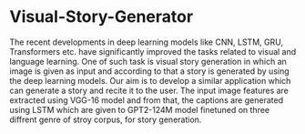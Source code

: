 # Visual-Story-Generator

The recent developments in deep learning models like CNN, LSTM, GRU, Transformers etc. have significantly improved the tasks related to visual and language learning. 
One of such task is visual story generation in which an image is given as input and according to that a story is generated by using the deep learning models. Our aim is to develop a similar application which can generate a story and recite it to the user. The input image features are extracted using VGG-16 model and from that, the captions are generated using LSTM which are given to GPT2-124M model finetuned on three diffrent genre of stroy corpus, for story generation.
